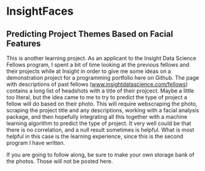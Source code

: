 # InsightFaces
## Predicting Project Themes Based on Facial Features


This is another learning project.  As an applicant to the Insight Data Science Fellows program, I spent a bit of time looking at the 
previous fellows and their projects while at Insight in order to give me some ideas on a demonstration project for a programming portfolio here on Github. The page with descriptions of past fellows (www.insightdatascience.com/fellows) contains a long list of headshots with a title of their projcect.  Maybe a little too literal, but the idea came to me to try to predict the type of project a fellow will do based on their photo.  This will require webscraping the photo, scraping the project title and any descriptions, working with a facial analysis package, and then hopefully integrating all this together with a machine learning algorithm to predict the type of project.  It very well could be that there is no correlation, and a null result sometimes is helpful.  What is most helpful in this case is the learning experience, since this is the second program I have written. 

If you are going to follow along, be sure to make your own storage bank of the photos.  Those will not be posted here.  
